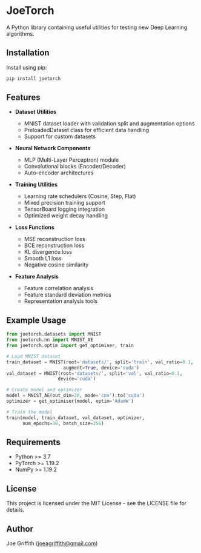 # JoeTorch

A Python library containing useful utilities for testing new Deep Learning algorithms.

## Installation

Install using pip:
```bash
pip install joetorch
```

## Features

- **Dataset Utilities**
  - MNIST dataset loader with validation split and augmentation options
  - PreloadedDataset class for efficient data handling
  - Support for custom datasets

- **Neural Network Components**
  - MLP (Multi-Layer Perceptron) module
  - Convolutional blocks (Encoder/Decoder)
  - Auto-encoder architectures

- **Training Utilities**
  - Learning rate schedulers (Cosine, Step, Flat)
  - Mixed precision training support
  - TensorBoard logging integration
  - Optimized weight decay handling

- **Loss Functions**
  - MSE reconstruction loss
  - BCE reconstruction loss
  - KL divergence loss
  - Smooth L1 loss
  - Negative cosine similarity

- **Feature Analysis**
  - Feature correlation analysis
  - Feature standard deviation metrics
  - Representation analysis tools

## Example Usage

```python
from joetorch.datasets import MNIST
from joetorch.nn import MNIST_AE
from joetorch.optim import get_optimiser, train

# Load MNIST dataset
train_dataset = MNIST(root='datasets/', split='train', val_ratio=0.1, 
                     augment=True, device='cuda')
val_dataset = MNIST(root='datasets/', split='val', val_ratio=0.1, 
                   device='cuda')

# Create model and optimizer
model = MNIST_AE(out_dim=20, mode='cnn').to('cuda')
optimizer = get_optimiser(model, optim='AdamW')

# Train the model
train(model, train_dataset, val_dataset, optimizer, 
      num_epochs=50, batch_size=256)
```

## Requirements

- Python >= 3.7
- PyTorch >= 1.19.2
- NumPy >= 1.19.2

## License

This project is licensed under the MIT License - see the LICENSE file for details.

## Author

Joe Griffith (joeagriffith@gmail.com)
